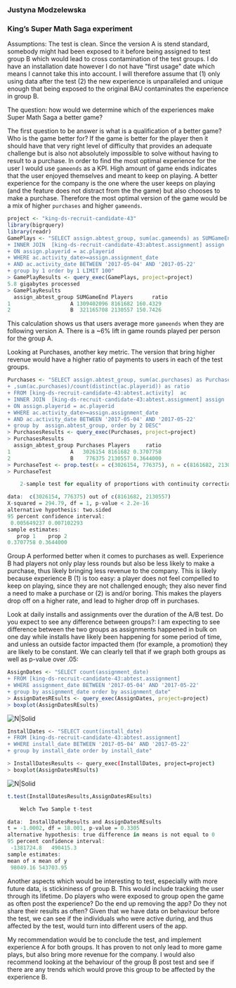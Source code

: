 ### Justyna Modzelewska 
### King’s Super Math Saga experiment

Assumptions: The test is clean. Since the version A is stend standard, somebody might had been exposed to it before being assigned to test group B which would lead to cross contamination of the test groups. I do have an installation date however I do not have "first usage" date which means I cannot take this into account. I will therefore assume that (1) only using data after the test (2) the new experience is unparalleled and unique enough that being exposed to the original BAU contaminates the experience in group B. 

The question: how would we determine which of the experiences make Super Math Saga a better game?

The first question to be answer is what is a qualification of a better game? Who is the game better for? If the game is better for the player then it should have that  very right level of difficulty that provides an adequate challenge but is also not absolutely impossible to solve without having to result to a purchase. In order to find the most optimal experience for the user I would use `gameends` as a KPI. High amount of game ends indicates that the user enjoyed themselves and meant to keep on playing. A better experience for the company is the one where the user keeps on playing (and the feature does not distract from the the game) but also chooses to make a purchase. Therefore the most optimal version of the game would be a mix of higher `purchases` and higher `gameends`.


```R
project <- "king-ds-recruit-candidate-43"
library(bigrquery)
library(readr)
GamePlays <- "SELECT assign.abtest_group, sum(ac.gameends) as SUMGameEnd, count(distinct(ac.playerid)) as Players, sum(ac.gameends)/count(distinct(ac.playerid)) as ratio FROM [king-ds-recruit-candidate-43:abtest.activity]  ac
+ INNER JOIN  [king-ds-recruit-candidate-43:abtest.assignment] assign
+ ON assign.playerid = ac.playerid  
+ WHERE ac.activity_date>=assign.assignment_date
+ AND ac.activity_date BETWEEN '2017-05-04' AND '2017-05-22'
+ group by 1 order by 1 LIMIT 100"
> GamePlayResults <- query_exec(GamePlays, project=project)
5.8 gigabytes processed                                                           
> GamePlayResults
  assign_abtest_group SUMGameEnd Players      ratio
1                   A 1309402096 8161682 160.4329
2                   B  321165708 2130557 150.7426
```
This calculation shows us that users average more `gameends` when they are following version A. There is a ~6% lift in game rounds played per person for the group A.

Looking at Purchases, another key metric. The version that bring higher revenue would have a higher ratio of payments to users in each of the test groups. 

```R
Purchases <- "SELECT assign.abtest_group, sum(ac.purchases) as Purchases, count(distinct(ac.playerid)) as Players
+ ,sum(ac.purchases)/count(distinct(ac.playerid)) as ratio
+ FROM [king-ds-recruit-candidate-43:abtest.activity]  ac
+ INNER JOIN  [king-ds-recruit-candidate-43:abtest.assignment] assign
+ ON assign.playerid = ac.playerid  
+ WHERE ac.activity_date>=assign.assignment_date
+ AND ac.activity_date BETWEEN '2017-05-04' AND '2017-05-22'
+ group by  assign.abtest_group, order by 2 DESC"
> PurchasesResults <- query_exec(Purchases, project=project)
> PurchasesResults
  assign_abtest_group Purchases Players     ratio
1                   A   3026154 8161682 0.3707758
2                   B    776375 2130557 0.3644000
> PurchaseTest <- prop.test(x = c(3026154, 776375), n = c(8161682, 2130557))
> PurchaseTest

	2-sample test for equality of proportions with continuity correction

data:  c(3026154, 776375) out of c(8161682, 2130557)
X-squared = 294.79, df = 1, p-value < 2.2e-16
alternative hypothesis: two.sided
95 percent confidence interval:
 0.005649237 0.007102293
sample estimates:
   prop 1    prop 2 
0.3707758 0.3644000 
```

Group A performed better when it comes to purchases as well. Experience B had players not only play less rounds but also be less likely to make a purchase, thus likely bringing less revenue to the company. This is likely because experience B (1) is too easy: a player does not feel compelled to keep on playing, since they are not challenged enough; they also never find a need to make a purchase or (2) is and/or boring. This makes the players drop off on a higher rate, and lead to higher drop off in purchases.

Look at daily installs and assignments over the duration of the A/B test. Do you expect to see any difference between groups?:
I am expecting to see difference between the two groups as assignments happened in bulk on one day while installs have likely been happening for some period of time, and unless an outside factor impacted them (for example, a promotion) they are likely to be constant. We can clearly tell that if we graph both groups as well as p-value over .05:

```R
AssignDates <- "SELECT count(assignment_date)
+ FROM [king-ds-recruit-candidate-43:abtest.assignment] 
+ WHERE assignment_date BETWEEN '2017-05-04' AND '2017-05-22'
+ group by assignment_date order by assignment_date"
> AssignDatesREsults <- query_exec(AssignDates, project=project)
> boxplot(AssignDatesREsults)
```
![N|Solid](https://image.ibb.co/iz10Uy/Assign_Dates_REsults.jpg)
```sh
InstallDates <- "SELECT count(install_date)
+ FROM [king-ds-recruit-candidate-43:abtest.assignment] 
+ WHERE install_date BETWEEN '2017-05-04' AND '2017-05-22'
+ group by install_date order by install_date"

> InstallDatesResults <- query_exec(InstallDates, project=project)
> boxplot(AssignDatesREsults)
```
![N|Solid](https://image.ibb.co/d7mH9y/Install_Dates_Results.jpg)
```R
t.test(InstallDatesResults,AssignDatesREsults)

	Welch Two Sample t-test

data:  InstallDatesResults and AssignDatesREsults
t = -1.0002, df = 18.001, p-value = 0.3305
alternative hypothesis: true difference in means is not equal to 0
95 percent confidence interval:
 -1381724.8   490415.3
sample estimates:
mean of x mean of y 
 98049.16 543703.95 
```

Another aspects which would be interesting to test, especially with more future data, is stickininess of group B. This would include tracking the user through its lifetime. Do players who were exposed to group open the game as often post the experience? Do the end up removing the app? Do they not share their results as often? Given that we have data on behaviour before the test, we can see if the individuals who were active during, and thus affected by the test, would turn into different users of the app. 

My recommendation would be to conclude the test, and implement experience A for both groups. It has proven to not only lead to more game plays, but also bring more revenue for the company. I would also recommend looking at the behaviour of the group B post test and see if there are any trends which would prove this group to be affected by the experience B.
